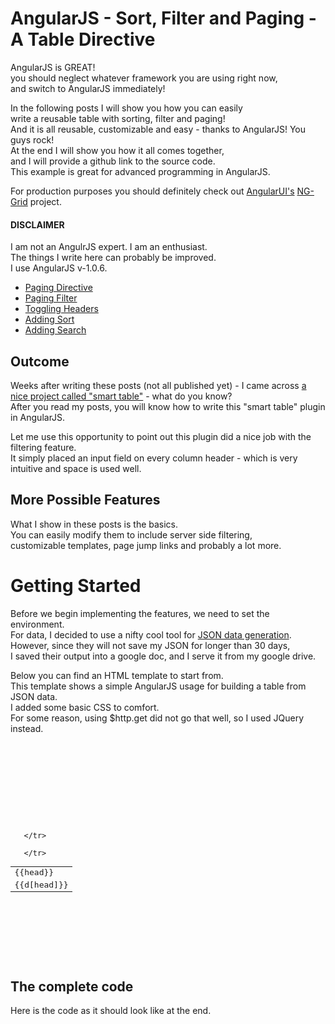 <div class="mograblog" dir="ltr" style="text-align: left;" trbidi="on">

# AngularJS - Sort, Filter and Paging - A Table Directive

AngularJS is GREAT!  
you should neglect whatever framework you are using right now,  
and switch to AngularJS immediately!

In the following posts I will show you how you can easily  
write a reusable table with sorting, filter and paging!  
And it is all reusable, customizable and easy - thanks to AngularJS! You guys rock!  
At the end I will show you how it all comes together,  
and I will provide a github link to the source code.  
This example is great for advanced programming in AngularJS.  

For production purposes you should definitely check out [AngularUI's](http://angular-ui.github.io "Angular UI") [NG-Grid](http://angular-ui.github.io/ng-grid/ "NG Grid") project.

<div class="warning">

#### DISCLAIMER

I am not an AngulrJS expert. I am an enthusiast.  
The things I write here can probably be improved.  
I use AngularJS v-1.0.6\.  
</div>

*   [Paging Directive](/2013/06/angularjs-smart-table-1.html)
*   [Paging Filter](/2013/07/angularjs-using-our-table-paging.html)
*   [Toggling Headers](/2013/07/angularjs-adding-toggle-header-feature.html)
*   [Adding Sort](/2013/07/angularjs-adding-sort.html)
*   [Adding Search](/2013/07/angularjs-searching-table.html)

## Outcome

Weeks after writing these posts (not all published yet) - I came across [a nice project called "smart table"](http://lorenzofox3.github.io/smart-table-website/ "Smart Table") - what do you know?  
After you read my posts, you will know how to write this "smart table" plugin in AngularJS.  

Let me use this opportunity to point out this plugin did a nice job with the filtering feature.  
It simply placed an input field on every column header - which is very intuitive and space is used well.  

## More Possible Features

What I show in these posts is the basics.  
You can easily modify them to include server side filtering,  
customizable templates, page jump links and probably a lot more.  

# Getting Started

Before we begin implementing the features, we need to set the environment.  
For data, I decided to use a nifty cool tool for [JSON data generation](http://www.json-generator.com/ "JSON Data Generator"). However, since they will not save my JSON for longer than 30 days,  
I saved their output into a google doc, and I serve it from my google drive.

Below you can find an HTML template to start from.  
This template shows a simple AngularJS usage for building a table from JSON data.  
I added some basic CSS to comfort.  
For some reason, using $http.get did not go that well, so I used JQuery instead.  

<pre class="prettyprint" id="postTemplate">  

  <style><br />   body {background-color:#cecece; margin:0; padding:0; font-family:Arial; }<br />   body>div:first-child {width:50%; margin:auto; margin-top:40px;}<br />   table {border:none; border-collapse:collapse; width:100%;}<br />   table tr { border:none;}<br />   table tr td { border:none; font-size:37px; font-weight:bolder;}<br />   table tr:first-child{background-color:#00ff00;}<br />   table tr:nth-child(2n){ background-color:blue;}<br />   table tr:nth-child(2n+3){ background-color:red;}<br /></style>   

  <script type="text/javascript"><br />   <br />   var myApp = angular.module("myApp",[]);<br /><br />   myApp.controller("PostController", function( $scope, $http ){<br />    $scope.headers = ["name","age"];<br />    $scope.availableHeaders = []; <br />    // using JQuery because $http does not work as expected here.. <br />    $.ajax({<br />     url:"https://googledrive.com/host/0BzBTj4P1uKcAMVVNa0VySm5fbjg", <br />     success:function(d){<br />      $scope.$apply(function(){<br />       $scope.data = JSON.parse(d)["result"];<br />       for ( header in $scope.data ){<br />        $scope.availableHeaders.push(header);<br />       }<br />       console.log($scope.data)<br />      });      <br />    }<br />    });<br />   });<br /></script>   

<div>  

<table>    

<tbody>

<tr>     

<td ng-repeat="head in headers">  
      {{head}}  
     </td>

       </tr>

<tr ng-repeat="d in data">        

<td ng-repeat="head in headers">  
         {{d[head]}}  
        </td>

       </tr>

   </tbody>

</table>

  </div>

 </pre>

## The complete code

Here is the code as it should look like at the end.

</div>